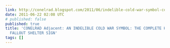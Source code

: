 ```yaml
---
link: http://conelrad.blogspot.com/2011/06/indelible-cold-war-symbol-complete.html
date: 2011-06-22 02:08 UTC
# published: false
published: true
title: 'CONELRAD Adjacent: AN INDELIBLE COLD WAR SYMBOL: THE COMPLETE HISTORY OF THE
  FALLOUT SHELTER SIGN'
tags: []
---
```



